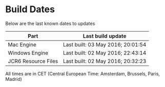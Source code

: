 # Build Dates

Below are the last known dates to updates

Part | Last build update
-----|-----
Mac Engine | Last built: 03 May 2016; 20:01:54
Windows Engine | Last built: 02 May 2016; 22:43:14
JCR6 Resource Files | Last built: 02 May 2016; 20:32:23
All times are in CET (Central European Time: Amsterdam, Brussels, Paris, Madrid)



